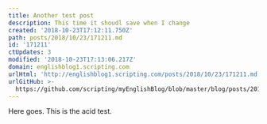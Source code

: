 ```yaml
---
title: Another test post
description: This time it shoudl save when I change
created: '2018-10-23T17:12:11.750Z'
path: posts/2018/10/23/171211.md
id: '171211'
ctUpdates: 3
modified: '2018-10-23T17:13:06.217Z'
domain: englishblog1.scripting.com
urlHtml: 'http://englishblog1.scripting.com/posts/2018/10/23/171211.md'
urlGitHub: >-
  https://github.com/scripting/myEnglishBlog/blob/master/blog/posts/2018/10/23/171211.md
---
```

Here goes. This is the acid test.